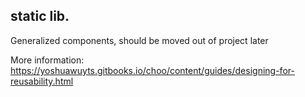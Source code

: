## static lib.

Generalized components, should be moved out of project later

More information:  https://yoshuawuyts.gitbooks.io/choo/content/guides/designing-for-reusability.html
